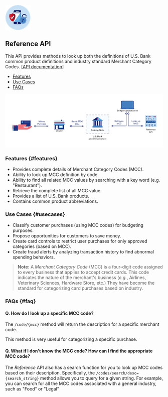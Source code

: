 ![Reference API](./img/ReferenceIcon.png)
## Reference API

This API provides methods to look up both the definitions of  U.S. Bank common product definitions and industry standard Merchant Category Codes. [[API documentation](./referenceSpec.md)]

- [Features](#features)
- [Use Cases](#usecases)
- [FAQs](#faq)

![Reference Workflow](./img/reference-workflow.png)

### Features {#features}
- Provides complete details of Merchant Category Codes (MCC).
- Ability to look up MCC definition by code.
- Ability to find all related MCC values by searching with a key word (e.g. "Restaurant").
- Retrieve the complete list of all MCC value.
- Provides a list of U.S. Bank products.
- Contains common product abbreviations.

### Use Cases {#usecases}
- Classify customer purchases (using MCC codes) for budgeting purposes.
- Propose opportunities for customers to save money.
- Create card controls to restrict user purchases for only approved categories (based on MCC).
- Create fraud alerts by analyzing transaction history to find abnormal spending behaviors.

> **Note:** A *Merchant Category Code* (MCC) is a four-digit code assigned to every business that applies to accept credit cards. This code indicates the nature of the merchant's business (*e.g.*, Airlines, Veterinary Sciences, Hardware Store, etc.) They have become the standard for categorizing card purchases based on industry.

### FAQs {#faq}
#### Q. How do I look up a specific MCC code?
The `/code/{mcc}` method will return the description for a specific merchant code.

This method is very useful for categorizing a specific purchase.

#### Q. What if I don't know the MCC code? How can I find the appropriate MCC code?

The *Reference* API also has a search function for you to look up MCC codes based on their description. Specifically, the `/codes/search/desc={search_string}` method allows you to query for a given string. For example, you can search for all the MCC codes associated with a general industry, such as "Food" or "Legal"
